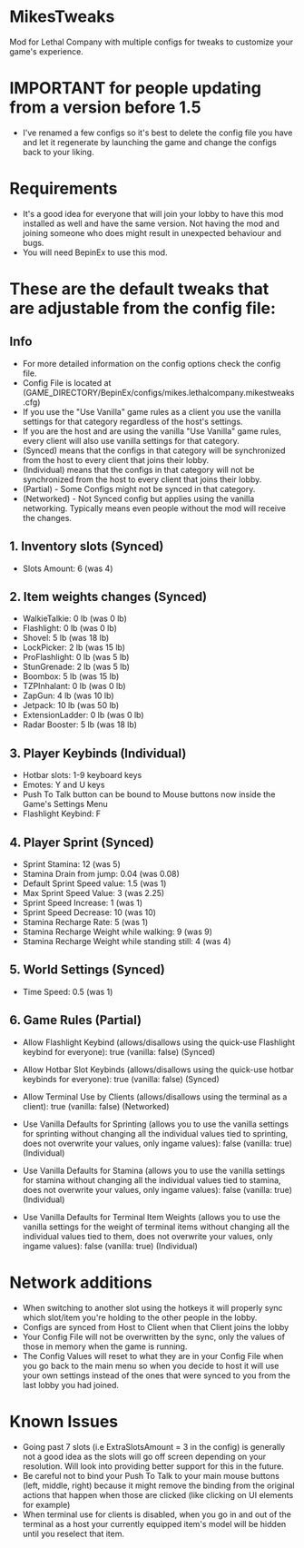 # MikesTweaks
Mod for Lethal Company with multiple configs for tweaks to customize your game's experience. 

# IMPORTANT for people updating from a version before 1.5
 - I've renamed a few configs so it's best to delete the config file you have and let it regenerate by launching the game and change the configs back to your liking.

# Requirements
- It's a good idea for everyone that will join your lobby to have this mod installed as well and have the same version. Not having the mod and joining someone who does might result in unexpected behaviour and bugs.
- You will need BepinEx to use this mod.

# These are the default tweaks that are adjustable from the config file:
## Info
  - For more detailed information on the config options check the config file.
  - Config File is located at (GAME_DIRECTORY/BepinEx/configs/mikes.lethalcompany.mikestweaks.cfg)
  - If you use the "Use Vanilla" game rules as a client you use the vanilla settings for that category regardless of the host's settings.
  - If you are the host and are using the vanilla "Use Vanilla" game rules, every client will also use vanilla settings for that category.
  - (Synced) means that the configs in that category will be synchronized from the host to every client that joins their lobby.
  - (Individual) means that the configs in that category will not be synchronized from the host to every client that joins their lobby.
  - (Partial) - Some Configs might not be synced in that category.
  - (Networked) - Not Synced config but applies using the vanilla networking. Typically means even people without the mod will receive the changes.
## 1. Inventory slots (Synced)
  - Slots Amount: 6 (was 4)
## 2. Item weights changes (Synced)
  - WalkieTalkie: 0 lb (was 0 lb)
  - Flashlight: 0 lb (was 0 lb)
  - Shovel: 5 lb (was 18 lb)
  - LockPicker: 2 lb (was 15 lb)
  - ProFlashlight: 0 lb (was 5 lb)
  - StunGrenade: 2 lb (was 5 lb)
  - Boombox: 5 lb (was 15 lb)
  - TZPInhalant: 0 lb (was 0 lb)
  - ZapGun: 4 lb (was 10 lb)
  - Jetpack: 10 lb (was 50 lb)
  - ExtensionLadder: 0 lb (was 0 lb)
  - Radar Booster: 5 lb (was 18 lb)
## 3. Player Keybinds (Individual)
  - Hotbar slots: 1-9 keyboard keys
  - Emotes: Y and U keys
  - Push To Talk button can be bound to Mouse buttons now inside the Game's Settings Menu
  - Flashlight Keybind: F
## 4. Player Sprint (Synced)
  - Sprint Stamina: 12 (was 5)
  - Stamina Drain from jump: 0.04 (was 0.08)
  - Default Sprint Speed value: 1.5 (was 1)
  - Max Sprint Speed Value: 3 (was 2.25)
  - Sprint Speed Increase: 1 (was 1)
  - Sprint Speed Decrease: 10 (was 10)
  - Stamina Recharge Rate: 5 (was 1)
  - Stamina Recharge Weight while walking: 9 (was 9)
  - Stamina Recharge Weight while standing still: 4 (was 4)
## 5. World Settings (Synced)
  - Time Speed: 0.5 (was 1)
## 6. Game Rules (Partial)
  - Allow Flashlight Keybind (allows/disallows using the quick-use Flashlight keybind for everyone): true (vanilla: false) (Synced)
  - Allow Hotbar Slot Keybinds (allows/disallows using the quick-use hotbar keybinds for everyone): true (vanilla: false) (Synced)
  - Allow Terminal Use by Clients (allows/disallows using the terminal as a client): true (vanilla: false) (Networked)

  - Use Vanilla Defaults for Sprinting (allows you to use the vanilla settings for sprinting without changing all the individual values tied to sprinting, does not overwrite your values, only ingame values): false (vanilla: true) (Individual)

  - Use Vanilla Defaults for Stamina (allows you to use the vanilla settings for stamina without changing all the individual values tied to stamina, does not overwrite your values, only ingame values): false (vanilla: true) (Individual)

  - Use Vanilla Defaults for Terminal Item Weights (allows you to use the vanilla settings for the weight of terminal items without changing all the individual values tied to them, does not overwrite your values, only ingame values): false (vanilla: true) (Individual)

# Network additions
 - When switching to another slot using the hotkeys it will properly sync which slot/item you're holding to the other people in the lobby.
 - Configs are synced from Host to Client when that Client joins the lobby
 - Your Config File will not be overwritten by the sync, only the values of those in memory when the game is running.
 - The Config Values will reset to what they are in your Config File when you go back to the main menu so when you decide to host it will use your own settings instead of the ones that were synced to you from the last lobby you had joined.

 # Known Issues
 - Going past 7 slots (i.e ExtraSlotsAmount = 3 in the config) is generally not a good idea as the slots will go off screen depending on your resolution. Will look into providing better support for this in the future.
 - Be careful not to bind your Push To Talk to your main mouse buttons (left, middle, right) because it might remove the binding from the original actions that happen when those are clicked (like clicking on UI elements for example)
 - When terminal use for clients is disabled, when you go in and out of the terminal as a host your currently equipped item's model will be hidden until you reselect that item.